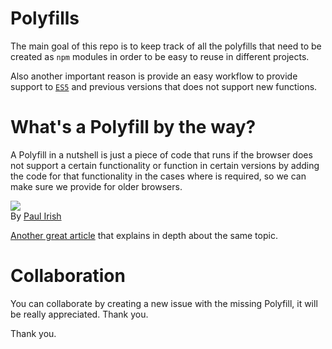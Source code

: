 # Polyfills

The main goal of this repo is to keep track of all the polyfills that
need to be created as `npm` modules in order to be easy to reuse in
different projects.  

Also another important reason is provide an easy workflow to provide
support to [`ES5`](http://www.ecma-international.org/ecma-262/5.1/#sec-10.1.1) and
previous versions that does not support new functions.

# What's a Polyfill by the way?

A Polyfill in a nutshell is just a piece of code that runs if the
browser does not support a certain functionality or function in certain
versions by adding the code for that functionality in the cases where is
required, so we can make sure we provide for older browsers.   

![](http://www.paulirish.com/i/7570.png)  
By [Paul Irish](http://www.paulirish.com/)  

[Another great article](https://remysharp.com/2010/10/08/what-is-a-polyfill) that
explains in depth about the same topic.

# Collaboration

You can collaborate by creating a new issue with the missing Polyfill, it 
will be really appreciated. Thank you.

Thank you.
